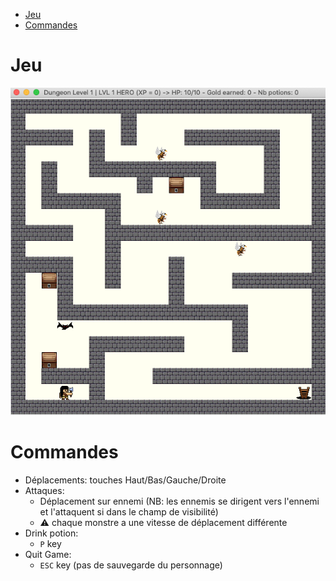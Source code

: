 <!-- TOC -->
* [Jeu](#jeu)
* [Commandes](#commandes)
<!-- TOC -->

# Jeu
![](gameplay_tk.png)

# Commandes
- Déplacements: touches Haut/Bas/Gauche/Droite
- Attaques:
  - Déplacement sur ennemi (NB: les ennemis se dirigent vers l'ennemi et l'attaquent si dans le champ de visibilité)
  - &#9888; chaque monstre a une vitesse de déplacement différente
- Drink potion:
  - `P` key
- Quit Game:
  - `ESC` key (pas de sauvegarde du personnage)
